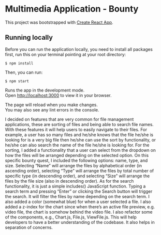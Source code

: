 # Multimedia Application - Bounty

This project was bootstrapped with [Create React App](https://github.com/facebook/create-react-app).

## Running locally

Before you can run the application locally, you need to install all packages first, run this on your terminal pointing at your root directory:

`$ npm install`

Then, you can run:

`$ npm start`

Runs the app in the development mode.\
Open [http://localhost:3000](http://localhost:3000) to view it in your browser.

The page will reload when you make changes.\
You may also see any lint errors in the console.

I decided on features that are very common for file management applications, these are sorting of files and being able to search file names. With these features it will help users to easily navigate to their files. For example, a user has so many files and he/she knows that the file he/she is looking for is a very big file then he/she can use the sort by functionality, or he/she can also search the name of the file he/she is looking for. For the sorting, I added a functionality that a user can select from the dropdown on how the files will be arranged depending on the selected option. On this specific bounty quest, I included the following options: name, type, and size. Selecting “Name” will arrange the files by alphabetical order (in ascending order), selecting “Type” will arrange the files by total number of specific type (in descending order), and selecting “Size” will arrange the files by the file size (also in descending order). As for the search functionality, it is just a simple includes() JavaScript function. Typing a search term and pressing “Enter” or clicking the Search button will trigger the search. It will filter the files by name depending on the search term. I also added a color (somewhat blue) for when a user selected a file. I also added a z-index for the chart since when there’s an active file preview, e.g. video file, the chart is somehow behind the video file. I also refactor some of the components, e.g., Chart.js, File.js, ViewFile.js. This will help developers to have a better understanding of the codebase. It also helps in separation of concerns.
